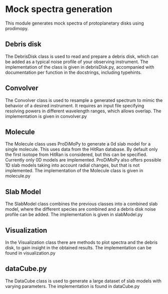 # Mock spectra generation
This module generates mock spectra of protoplanetary disks using prodimopy.

## Debris disk
The DebrisDisk class is used to read and prepare a debris disk, which can be added as a typical noise profile of your observing instrument.
The implementation of the class is given in debrisDisk.py, accompanied with documentation per function in the docstrings, including typehints.

## Convolver
The Convolver class is used to resample a generated spectrum to mimic the behavior of a desired instrument. 
It requires an input file specifying resolving powers in different wavelength ranges, which allows overlap.
The implementation is given in convolver.py

## Molecule
The Molecule class uses ProDiMoPy to generate a 0d slab model for a single molecule. This uses data from the HitRan database.
By default only the first isotope from HitRan is considered, but this can be specified. 
Currently only 0D models are implemented. ProDiMoPy also offers possible 1D slab models taking into account radial changes, but that is not implemented.
The implementation of the Molecule class is given in molecule.py

## Slab Model
The SlabModel class combines the previous classes into a combined slab model, where the different species are combined and a debris disk noise profile can be added.
The implementation is given in slabModel.py

## Visualization
In the Visualization class there are methods to plot spectra and the debris disk, to gain insight in the obtained results.
The implementation can be found in visualization.py

## dataCube.py
The DataCube class is used to generate a large dataset of slab models with varying parameters. The implementation is found in dataCube.py
